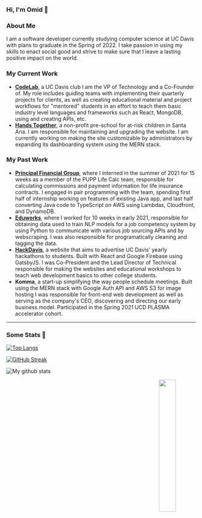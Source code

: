 ### Hi, I'm Omid 👋

### About Me 

I am a software developer currently studying computer science at UC Davis with plans to graduate in the Spring of 2022. I take passion in using my skills to enact social good and strive to make sure that I leave a lasting positive impact on the world. 

### My Current Work 
- [**CodeLab**](https://www.codelabdavis.com/), a UC Davis club I am the VP of Technology and a Co-Founder of. My role includes guiding teams with implementing their quarterly projects for clients, as well as creating educational material and project workflows for "mentored" students in an effort to teach them basic industry level languages and frameworks such as React, MongoDB, using and creating APIs, etc. 
- [**Hands Together**](https://www.handstogether-sa.org/), a non-profit pre-school for at-risk children in Santa Ana. I am responsible for maintaining and upgrading the website. I am currently working on making the site customizable by administrators by expanding its dashboarding system using the MERN stack. 

### My Past Work 
- [**Principal Financial Group**](https://www.principal.com/), where I interned in the summer of 2021 for 15 weeks as a member of the PUPP Life Calc team, responsible for calculating commissions and payment information for life insurance contracts. I engaged in pair programming with the team, spending first half of internship working on features of existing Java app, and last half converting Java code to TypeScript on AWS using Lambdas, Cloudfront, and DynamoDB. 
- [**Eduworks**](https://eduworks.com/), where I worked for 10 weeks in early 2021, responsible for obtaining data used to train NLP models for a job competency system by using Python to communicate with various job sourcing APIs and by webscraping. I was also responsible for programatically cleaning and tagging the data. 
- [**HackDavis**](https://hackdavis.io/), a website that aims to advertise UC Davis' yearly hackathons to students. Built with React and Google Firebase using GatsbyJS. I was Co-President and the Lead Director of Technical responsible for making the websites and educational workshops to teach web development basics to other college students. 
- **Komma**, a start-up simplifying the way people schedule meetings. Built using the MERN stack with Google Auth API and AWS S3 for image hosting I was responsible for front-end web development as well as serving as the company's CEO, discovering and directing our early business model. Participated in the Spring 2021 UCD PLASMA accelerator cohort. 

---

### Some Stats 👋 

[![Top Langs](https://github-readme-stats.vercel.app/api/top-langs/?username=omidmogasemi&theme=dark&layout=compact&align=right&width=40%)](https://github.com/anuraghazra/github-readme-stats) 

[![GitHub Streak](https://github-readme-streak-stats.herokuapp.com/?user=omidmogasemi&currStreakNum=2FD3EB&fire=pink&sideLabels=F00&theme=nightowl)](https://git.io/streak-stats) 

![My github stats](https://github-readme-stats.vercel.app/api?username=omidmogasemi&show_icons=true&title_color=fff&icon_color=79ff97&text_color=9f9f9f&bg_color=151515&count_private=true&width=40%&align=left) 
<center><img src="https://logimp.files.wordpress.com/2019/01/viral-p-1.gif?w=736&zoom=2" align="right" width="30%">
